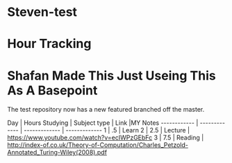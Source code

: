 # Steven-test
# Hour Tracking
# Shafan Made This Just Useing This As A Basepoint
The test repository now has a new featured branched off the master.

Day | Hours Studying | Subject type | Link |MY Notes
------------ | ------------- | ------------- | -------------
1 |  .5 | Learn
2 | 2.5 | Lecture | https://www.youtube.com/watch?v=ecIWPzGEbFc
3 | 7.5 | Reading | http://index-of.co.uk/Theory-of-Computation/Charles_Petzold-Annotated_Turing-Wiley(2008).pdf
